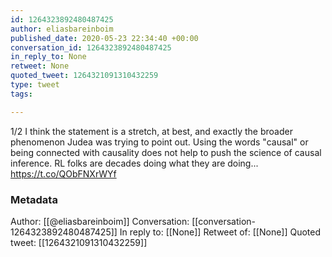 ```yaml
---
id: 1264323892480487425
author: eliasbareinboim
published_date: 2020-05-23 22:34:40 +00:00
conversation_id: 1264323892480487425
in_reply_to: None
retweet: None
quoted_tweet: 1264321091310432259
type: tweet
tags:

---
```


1/2 I think the statement is a stretch, at best, and exactly the broader phenomenon Judea was trying to point out. Using the words "causal" or being connected with causality does not help to push the science of causal inference.  RL folks are decades doing what they are doing... https://t.co/QObFNXrWYf

### Metadata

Author: [[@eliasbareinboim]]
Conversation: [[conversation-1264323892480487425]]
In reply to: [[None]]
Retweet of: [[None]]
Quoted tweet: [[1264321091310432259]]
